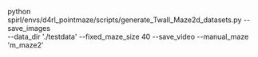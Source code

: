 python spirl/envs/d4rl_pointmaze/scripts/generate_Twall_Maze2d_datasets.py  --save_images \
--data_dir './testdata' --fixed_maze_size 40  --save_video --manual_maze 'm_maze2'
